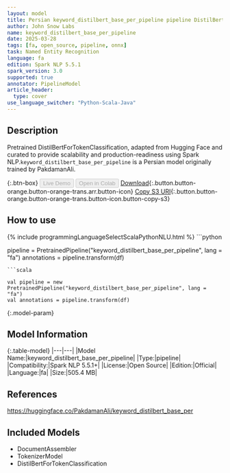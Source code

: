```yaml
---
layout: model
title: Persian keyword_distilbert_base_per_pipeline pipeline DistilBertForTokenClassification from PakdamanAli
author: John Snow Labs
name: keyword_distilbert_base_per_pipeline
date: 2025-03-28
tags: [fa, open_source, pipeline, onnx]
task: Named Entity Recognition
language: fa
edition: Spark NLP 5.5.1
spark_version: 3.0
supported: true
annotator: PipelineModel
article_header:
  type: cover
use_language_switcher: "Python-Scala-Java"
---
```


## Description

Pretrained DistilBertForTokenClassification, adapted from Hugging Face and curated to provide scalability and production-readiness using Spark NLP.`keyword_distilbert_base_per_pipeline` is a Persian model originally trained by PakdamanAli.

{:.btn-box}
<button class="button button-orange" disabled>Live Demo</button>
<button class="button button-orange" disabled>Open in Colab</button>
[Download](https://s3.amazonaws.com/auxdata.johnsnowlabs.com/public/models/keyword_distilbert_base_per_pipeline_fa_5.5.1_3.0_1743125130350.zip){:.button.button-orange.button-orange-trans.arr.button-icon}
[Copy S3 URI](s3://auxdata.johnsnowlabs.com/public/models/keyword_distilbert_base_per_pipeline_fa_5.5.1_3.0_1743125130350.zip){:.button.button-orange.button-orange-trans.button-icon.button-copy-s3}

## How to use



<div class="tabs-box" markdown="1">
{% include programmingLanguageSelectScalaPythonNLU.html %}
```python

pipeline = PretrainedPipeline("keyword_distilbert_base_per_pipeline", lang = "fa")
annotations =  pipeline.transform(df)   

```
```scala

val pipeline = new PretrainedPipeline("keyword_distilbert_base_per_pipeline", lang = "fa")
val annotations = pipeline.transform(df)

```
</div>

{:.model-param}
## Model Information

{:.table-model}
|---|---|
|Model Name:|keyword_distilbert_base_per_pipeline|
|Type:|pipeline|
|Compatibility:|Spark NLP 5.5.1+|
|License:|Open Source|
|Edition:|Official|
|Language:|fa|
|Size:|505.4 MB|

## References

https://huggingface.co/PakdamanAli/keyword_distilbert_base_per

## Included Models

- DocumentAssembler
- TokenizerModel
- DistilBertForTokenClassification
